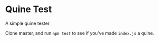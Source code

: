 # Quine Test

A simple quine tester

Clone master, and run `npm test` to see if you've made `index.js` a quine.

